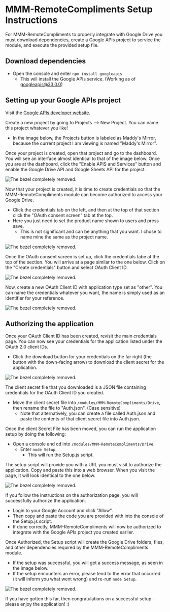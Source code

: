 # MMM-RemoteCompliments Setup Instructions

For MMM-RemoteCompliments to properly integrate with Google Drive you must download dependencies, create a Google APIs project to service the module, and execute the provided setup file.

## Download dependencies

* Open the console and enter `npm install googleapis`
    * This will install the Google APIs service. (Working as of googleapis@33.0.0)

## Setting up your Google APIs project

Visit the [Google APIs developer website](https://console.developers.google.com).

Create a new project by going to Projects --> New Project. You can name this project whatever you like!
* In the image below, the Projects button is labeled as Maddy's Mirror, because the current project I am viewing is named "Maddy's Mirror".

Once your project is created, open that project and go to the dashboard. You will see an interface almost identical to that of the image below. Once you are at the dashboard, click the "Enable APIS and Services" button and enable the Google Drive API and Google Sheets API for the project.

![](Assets/GoogleAPIs_Dashboard_1.PNG?raw=true "The bezel completely removed.")

Now that your project is created, it is time to create credentials so that the MMM-RemoteCompliments module can become authorized to access your Google Drive. 
* Click the credentials tab on the left, and then at the top of that section click the "OAuth consent screen" tab at the top. 
* Here you just need to set the product name shown to users and press save. 
    * This is not significant and can be anything that you want. I chose to name mine the same as the project name.

![](Assets/GoogleAPIs_Credentials_1.PNG?raw=true "The bezel completely removed.")

Once the OAuth consent screen is set up, click the credentials tabe at the top of the section. You will arrive at a page similar to the one below. Click on the "Create credentials" button and select OAuth Client ID.

![](Assets/GoogleAPIs_Credentials_2.PNG?raw=true "The bezel completely removed.")

Now, create a new OAuth Client ID with application type set as "other". You can name the credentials whatever you want, the name is simply used as an identifier for your reference.

![](Assets/GoogleAPIs_Credentials_3.PNG?raw=true "The bezel completely removed.")

## Authorizing the application

Once your OAuth Client ID has been created, revisit the main credentials page. You can now see your credentials for the application listed under the OAuth 2.0 client IDs. 
* Click the download button for your credentials on the far right (the button with the down-facing arrow) to download the client secret for the application.

![](Assets/GoogleAPIs5_Auth_1.PNG?raw=true "The bezel completely removed.")

The client secret file that you downloaded is a JSON file containing credentials for the OAuth Client ID you created. 
* Move the client secret file into `/modules/MMM-RemoteCompliments/Drive`, then rename the file to "Auth.json". (Case sensitive)
    * Note that alternatively, you can create a file called Auth.json and paste the contents of that client secret file into Auth.json.

Once the client Secret File has been moved, you can run the application setup by doing the following:
* Open a console and cd into `/modules/MMM-RemoteCompliments/Drive`.
    * Enter `node Setup`.
        * This will run the Setup.js script.

The setup script will provide you with a URL you must visit to authorize the application. Copy and paste this into a web browser. When you visit the page, it will look identical to the one below. 

![](Assets/GoogleAPIs5_Auth_2.PNG?raw=true "The bezel completely removed.")

If you follow the instructions on the authorization page, you will successfully authorize the application.
* Login to your Google Account and click "Allow".
* Then copy and paste the code you are provided with into the console of the Setup.js script.
* If done correctly, MMM-RemoteCompliments will now be authorized to integrate with the Google APIs project you created earlier.

    
Once Authorized, the Setup script will create the Google Drive folders, files, and other dependencies required by the MMM-RemoteCompliments module.
* If the setup was successful, you will get a success message, as seen in the image below. 
* If the setup encounters an error, please tend to the error that occurred (it will inform you what went wrong) and re-run `node Setup`.

![](Assets/Setup_Success_1.PNG?raw=true "The bezel completely removed.")

If you have gotten this far, then congratulations on a successful setup - please enjoy the application! :)